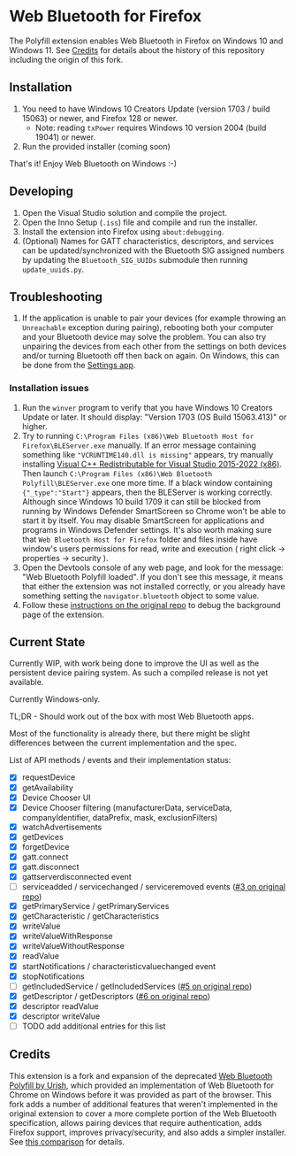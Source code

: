# Web Bluetooth for Firefox

The Polyfill extension enables Web Bluetooth in Firefox on Windows 10 and Windows 11. See [Credits](#credits) for details about the history of this repository including the origin of this fork.

## Installation

1. You need to have Windows 10 Creators Update (version 1703 / build 15063) or newer, and Firefox 128 or newer.
    * Note: reading `txPower` requires Windows 10 version 2004 (build 19041) or newer.
2. Run the provided installer (coming soon)

That's it! Enjoy Web Bluetooth on Windows :-)

## Developing

1. Open the Visual Studio solution and compile the project.
2. Open the Inno Setup (`.iss`) file and compile and run the installer.
3. Install the extension into Firefox using `about:debugging`.
4. (Optional) Names for GATT characteristics, descriptors, and services can be updated/synchronized with the Bluetooth SIG assigned numbers by updating the `Bluetooth_SIG_UUIDs` submodule then running `update_uuids.py`.

## Troubleshooting

1. If the application is unable to pair your devices (for example throwing an `Unreachable` exception during pairing), rebooting both your computer and your Bluetooth device may solve the problem. You can also try unpairing the devices from each other from the settings on both devices and/or turning Bluetooth off then back on again. On Windows, this can be done from the [Settings app](ms-settings:bluetooth).

### Installation issues
1. Run the `winver` program to verify that you have Windows 10 Creators Update or later. It should display: "Version 1703 (OS Build 15063.413)" or higher.
2. Try to running `C:\Program Files (x86)\Web Bluetooth Host for Firefox\BLEServer.exe` manually. If an error message containing something like `"VCRUNTIME140.dll is missing"` appears, try manually installing [Visual C++ Redistributable for Visual Studio 2015-2022 (x86)](https://aka.ms/vs/17/release/vc_redist.x86.exe). Then launch `C:\Program Files (x86)\Web Bluetooth Polyfill\BLEServer.exe` one more time. If a black window containing `{"_type":"Start"}` appears, then the BLEServer is working correctly. Although since Windows 10 build 1709 it can still be blocked from running by Windows Defender SmartScreen so Chrome won't be able to start it by itself. You may disable SmartScreen for applications and programs in Windows Defender settings. It's also worth making sure that `Web Bluetooth Host for Firefox` folder and files inside have window's users permissions for read, write and execution ( right click -> properties -> security ).
3. Open the Devtools console of any web page, and look for the message: "Web Bluetooth Polyfill loaded". If you don't see this message, it means that either the extension was not installed correctly, or you already have something setting the `navigator.bluetooth` object to some value.
4. Follow these [instructions on the original repo](https://github.com/urish/web-bluetooth-polyfill/issues/21#issuecomment-308990559) to debug the background page of the extension.

## Current State

Currently WIP, with work being done to improve the UI as well as the persistent device pairing system. As such a compiled release is not yet available.

Currently Windows-only.

TL;DR - Should work out of the box with most Web Bluetooth apps.

Most of the functionality is already there, but there might be slight differences between the current implementation and the spec.

List of API methods / events and their implementation status:

- [X] requestDevice
- [X] getAvailability
- [X] Device Chooser UI
- [X] Device Chooser filtering (manufacturerData, serviceData, companyIdentifier, dataPrefix, mask, exclusionFilters)
- [X] watchAdvertisements
- [X] getDevices
- [X] forgetDevice
- [X] gatt.connect
- [X] gatt.disconnect
- [X] gattserverdisconnected event
- [ ] serviceadded / servicechanged / serviceremoved events ([#3 on original repo](https://github.com/urish/web-bluetooth-polyfill/issues/3))
- [X] getPrimaryService / getPrimaryServices
- [X] getCharacteristic / getCharacteristics
- [X] writeValue
- [X] writeValueWithResponse
- [X] writeValueWithoutResponse
- [X] readValue
- [X] startNotifications / characteristicvaluechanged event
- [X] stopNotifications
- [ ] getIncludedService / getIncludedServices ([#5 on original repo](https://github.com/urish/web-bluetooth-polyfill/issues/5))
- [X] getDescriptor / getDescriptors ([#6 on original repo](https://github.com/urish/web-bluetooth-polyfill/issues/6))
- [X] descriptor readValue
- [X] descriptor writeValue
- [ ] TODO add additional entries for this list

## Credits

This extension is a fork and expansion of the deprecated [Web Bluetooth Polyfill by Urish](https://github.com/urish/web-bluetooth-polyfill), which provided an implementation of Web Bluetooth for Chrome on Windows before it was provided as part of the browser. This fork adds a number of additional features that weren't implemented in the original extension to cover a more complete portion of the Web Bluetooth specification, allows pairing devices that require authentication, adds Firefox support, improves privacy/security, and also adds a simpler installer. See [this comparison](https://github.com/stevennyman/web-bluetooth-firefox/compare/73ba353a889ce6d7136637bd104875a3d5ee651f...master) for details.
